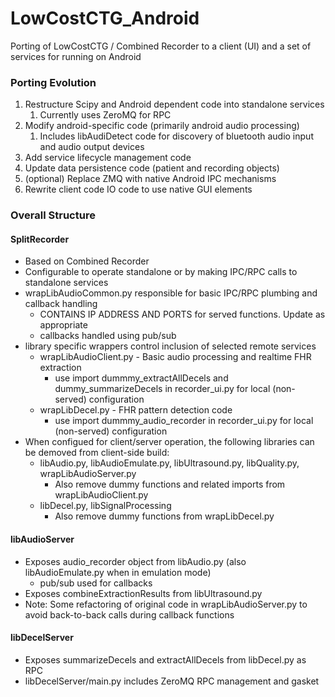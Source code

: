 # LowCostCTG_Android

Porting of LowCostCTG / Combined Recorder to a client (UI) and a set of services for running on Android

### Porting Evolution

1. Restructure Scipy and Android dependent code into standalone services
     1. Currently uses ZeroMQ for RPC
1. Modify android-specific code (primarily android audio processing)
    1. Includes libAudiDetect code for discovery of bluetooth audio input and audio output devices
1. Add service lifecycle management code
1. Update data persistence code (patient and recording objects)
1. (optional) Replace ZMQ with native Android IPC mechanisms
4. Rewrite client code IO code to use native GUI elements


### Overall Structure

#### SplitRecorder

- Based on Combined Recorder
- Configurable to operate standalone or by making IPC/RPC calls to standalone services
- wrapLibAudioCommon.py responsible for basic IPC/RPC plumbing and callback handling
  - CONTAINS IP ADDRESS AND PORTS for served functions.  Update as appropriate
  - callbacks handled using pub/sub
- library specific wrappers control inclusion of selected remote services
  - wrapLibAudioClient.py - Basic audio processing and realtime FHR extraction
    - use import dummmy_extractAllDecels and dummy_summarizeDecels in recorder_ui.py for local (non-served) configuration
  - wrapLibDecel.py - FHR pattern detection code
    - use import dummmy_audio_recorder in recorder_ui.py for local (non-served) configuration
 - When configued for client/server operation, the following libraries can be demoved from client-side build:
   - libAudio.py, libAudioEmulate.py, libUltrasound.py, libQuality.py, wrapLibAudioServer.py
     - Also remove dummy functions and related imports from wrapLibAudioClient.py
   - libDecel.py, libSignalProcessing
     - Also remove dummy functions from wrapLibDecel.py
     

#### libAudioServer

- Exposes audio_recorder object from libAudio.py (also libAudioEmulate.py when in emulation mode)
  - pub/sub used for callbacks
- Exposes combineExtractionResults from libUltrasound.py
- Note: Some refactoring of original code in wrapLibAudioServer.py to avoid back-to-back calls during callback functions


#### libDecelServer

- Exposes summarizeDecels and extractAllDecels from libDecel.py as RPC
- libDecelServer/main.py includes ZeroMQ RPC management and gasket
  
